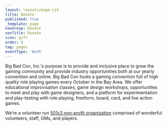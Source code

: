 ```yaml
---
layout: layouts/page.njk
title: Donate
published: true
_template: page
navGroup: Donate
navTitle: Donate
icon: gift
order: 0
tag: pages
eventType: 'both'
---
```


Big Bad Con, Inc.'s purpose is to provide and inclusive place to grow the gaming community and provide industry opportunities both at our yearly convention and online. Big Bad Con hosts a gaming convention full of high quality role playing games every October in the Bay Area. We offer educational improvisation classes, game design workshops, opportunities to meet and play with game designers, and a platform for experimentation and play-testing with role playing, freeform, board, card, and live action games.

We’re a volunteer run [501c3 non-profit organization](https://www.bigbadcon.com/non-profit) comprised of wonderful volunteers, staff, GMs, and players.

<!-- Begin Give Lively Fundraising Widget -->

<script>gl=document.createElement('script');gl.src='https://secure.givelively.org/widgets/simple_donation/big-bad-con-inc.js?show_suggested_amount_buttons=true&show_in_honor_of=true&address_required=false&has_required_custom_question=null&suggested_donation_amounts[]=50&suggested_donation_amounts[]=100&suggested_donation_amounts[]=200&suggested_donation_amounts[]=500';document.getElementsByTagName('head')[0].appendChild(gl);</script><div id="give-lively-widget" class="gl-simple-donation-widget"></div>

<!-- End Give Lively Fundraising Widget -->

